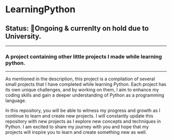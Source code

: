 # LearningPython
## Status: 🛑Ongoing & currenlty on hold due to University.
---
### A project containing other little projects I made while learning python.

---

As mentioned in the description, this project is a compilation of several small projects that I have completed while learning Python. Each project has its own unique challenges, and by working on them, I aim to enhance my coding skills and gain a deeper understanding of Python as a programming language.

In this repository, you will be able to witness my progress and growth as I continue to learn and create new projects. I will constantly update this repository with new projects as I explore new concepts and techniques in Python. I am excited to share my journey with you and hope that my projects will inspire you to learn and create something new as well.
